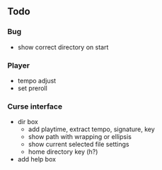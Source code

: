 ## Todo

### Bug
- show correct directory on start

### Player

- tempo adjust
- set preroll

### Curse interface

- dir box
  - add playtime, extract tempo, signature, key
  - show path with wrapping or ellipsis
  - show current selected file settings
  - home directory key (h?)
- add help box


